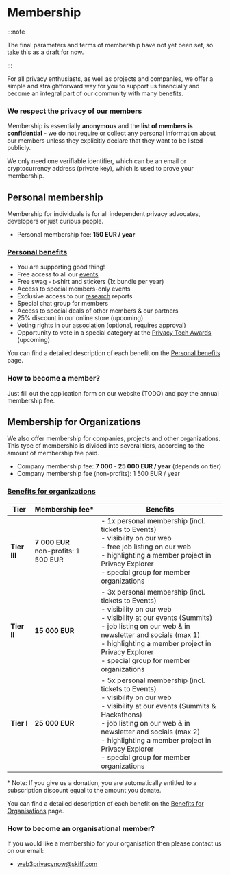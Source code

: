 # Membership

:::note

The final parameters and terms of membership have not yet been set, so take this as a draft for now.

:::

For all privacy enthusiasts, as well as projects and companies, we offer a simple and straightforward way for you to support us financially and become an integral part of our community with many benefits.

### We respect the privacy of our members

Membership is essentially **anonymous** and the **list of members is confidential** - we do not require or collect any personal information about our members unless they explicitly declare that they want to be listed publicly.

We only need one verifiable identifier, which can be an email or cryptocurrency address (private key), which is used to prove your membership.

## Personal membership

Membership for individuals is for all independent privacy advocates, developers or just curious people.

* Personal membership fee: **150 EUR / year**

### [Personal benefits](/membership/personal-benefits)

* You are supporting good thing!
* Free access to all our [events](/events/)
* Free swag - t-shirt and stickers (1x bundle per year)
* Access to special members-only events
* Exclusive access to our [research](/research/) reports
* Special chat group for members
* Access to special deals of other members & our partners
* 25% discount in our online store (upcoming)
* Voting rights in our [association](/association/) (optional, requires approval)
* Opportunity to vote in a special category at the [Privacy Tech Awards](/projects/privacy-tech-awards) (upcoming) 

You can find a detailed description of each benefit on the [Personal benefits](/membership/personal-benefits) page.

### How to become a member?

Just fill out the application form on our website (TODO) and pay the annual membership fee.

## Membership for Organizations

We also offer membership for companies, projects and other organizations. This type of membership is divided into several tiers, according to the amount of membership fee paid.

* Company membership fee: **7 000 - 25 000 EUR / year** (depends on tier)
* Company membership fee (non-profits): 1 500 EUR / year

### [Benefits for organizations](/membership/org-benefits)

| Tier | Membership fee* | Benefits |
| --- | --- | --- |
| **Tier III** | **7 000 EUR**<br/>non-profits: 1 500 EUR | - 1x personal membership (incl. tickets to Events)<br />- visibility on our web<br />- free job listing on our web<br />- highlighting a member project in Privacy Explorer<br />- special group for member organizations |
| **Tier II** | **15 000 EUR** | - 3x personal membership (incl. tickets to Events)<br/>- visibility on our web<br/>- visibility at our events (Summits)<br/>- job listing on our web & in newsletter and socials (max 1)<br/>- highlighting a member project in Privacy Explorer<br/>- special group for member organizations |
| **Tier I** | **25 000 EUR** | - 5x personal membership (incl. tickets to Events)<br/>- visibility on our web<br />- visibility at our events (Summits & Hackathons)<br/>- job listing on our web & in newsletter and socials (max 2)<br/>- highlighting a member project in Privacy Explorer<br/>- special group for member organizations |

\* Note: If you give us a donation, you are automatically entitled to a subscription discount equal to the amount you donate.

You can find a detailed description of each benefit on the [Benefits for Organisations](/membership/org-benefits) page.

### How to become an organisational member?

If you would like a membership for your organisation then please contact us on our email:
* web3privacynow@skiff.com